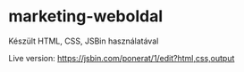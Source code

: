 # marketing-weboldal

Készült HTML, CSS, JSBin használatával

Live version: https://jsbin.com/ponerat/1/edit?html,css,output

